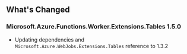 ## What's Changed

<!-- Please add your release notes in the following format:
- My change description (#PR/#issue)
-->

### Microsoft.Azure.Functions.Worker.Extensions.Tables 1.5.0

- Updating dependencies and `Microsoft.Azure.WebJobs.Extensions.Tables` reference to 1.3.2

